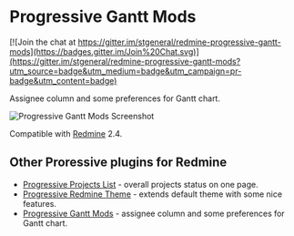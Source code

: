 Progressive Gantt Mods
=========================

[![Join the chat at https://gitter.im/stgeneral/redmine-progressive-gantt-mods](https://badges.gitter.im/Join%20Chat.svg)](https://gitter.im/stgeneral/redmine-progressive-gantt-mods?utm_source=badge&utm_medium=badge&utm_campaign=pr-badge&utm_content=badge)

Assignee column and some preferences for Gantt chart.

![Progressive Gantt Mods Screenshot](https://github.com/stgeneral/redmine-progressive-gantt-mods/releases/download/v0.0.1/progressive_gantt_mods-screen-en.png)


Compatible with [Redmine](http://www.redmine.org/) 2.4.

Other Proressive plugins for Redmine
------------------------------------

* [Progressive Projects List](http://stgeneral.github.io/redmine-progressive-projects-list/) - overall projects status on one page.
* [Progressive Redmine Theme](http://stgeneral.github.io/redmine-progressive-theme/) - extends default theme with some nice features.
* [Progressive Gantt Mods](https://github.com/stgeneral/redmine-progressive-gantt-mods) - assignee column and some preferences for Gantt chart.
